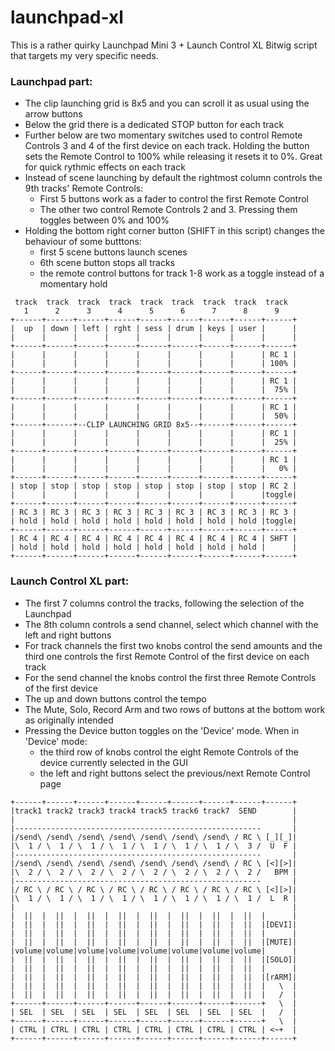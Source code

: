 # launchpad-xl

This is a rather quirky Launchpad Mini 3 + Launch Control XL Bitwig script that targets my very specific needs.

### Launchpad part:
- The clip launching grid is 8x5 and you can scroll it as usual using the arrow buttons
- Below the grid there is a dedicated STOP button for each track
- Further below are two momentary switches used to control Remote Controls 3 and 4 of the first device on each track. Holding the button sets the Remote Control to 100% while releasing it resets it to 0%. Great for quick rythmic effects on each track
- Instead of scene launching by default the rightmost column controls the 9th tracks' Remote Controls:
  + First 5 buttons work as a fader to control the first Remote Control
  + The other two control Remote Controls 2 and 3. Pressing them toggles between 0% and 100%
- Holding the bottom right corner button (SHIFT in this script) changes the behaviour of some butttons:
  + first 5 scene buttons launch scenes
  + 6th scene button stops all tracks
  + the remote control buttons for track 1-8 work as a toggle instead of a momentary hold

```
 track  track  track  track  track  track  track  track  track
   1      2      3      4      5      6      7      8      9
+------+------+------+------+------+------+------+------+------+
|  up  | down | left | rght | sess | drum | keys | user |      |
|      |      |      |      |      |      |      |      |      |
+------+------+------+------+------+------+------+------+------+
|      |      |      |      |      |      |      |      | RC 1 |
|      |      |      |      |      |      |      |      | 100% |
+------+------+------+------+------+------+------+------+------+
|      |      |      |      |      |      |      |      | RC 1 |
|      |      |      |      |      |      |      |      |  75% |
+------+------+------+------+------+------+------+------+------+
|      |      |      |      |      |      |      |      | RC 1 |
|      |      |      |      |      |      |      |      |  50% |
+------+------+--CLIP LAUNCHING GRID 8x5--+------+------+------+
|      |      |      |      |      |      |      |      | RC 1 |
|      |      |      |      |      |      |      |      |  25% |
+------+------+------+------+------+------+------+------+------+
|      |      |      |      |      |      |      |      | RC 1 |
|      |      |      |      |      |      |      |      |   0% |
+------+------+------+------+------+------+------+------+------+
| stop | stop | stop | stop | stop | stop | stop | stop | RC 2 |
|      |      |      |      |      |      |      |      |toggle|
+------+------+------+------+------+------+------+------+------+
| RC 3 | RC 3 | RC 3 | RC 3 | RC 3 | RC 3 | RC 3 | RC 3 | RC 3 |
| hold | hold | hold | hold | hold | hold | hold | hold |toggle|
+------+------+------+------+------+------+------+------+------+
| RC 4 | RC 4 | RC 4 | RC 4 | RC 4 | RC 4 | RC 4 | RC 4 | SHFT |
| hold | hold | hold | hold | hold | hold | hold | hold |      |
+------+------+------+------+------+------+------+------+------+
```

### Launch Control XL part:
- The first 7 columns control the tracks, following the selection of the Launchpad
- The 8th column controls a send channel, select which channel with the left and right buttons
- For track channels the first two knobs control the send amounts and the third one controls the first Remote Control of the first device on each track
- For the send channel the knobs control the first three Remote Controls of the first device
- The up and down buttons control the tempo
- The Mute, Solo, Record Arm and two rows of buttons at the bottom work as originally intended
- Pressing the Device button toggles on the 'Device' mode. When in 'Device' mode:
  + the third row of knobs control the eight Remote Controls of the device currently selected in the GUI
  + the left and right buttons select the previous/next Remote Control page

```
+------+------+------+------+------+------+------+------+------+
|track1 track2 track3 track4 track5 track6 track7  SEND        |
|                                                              |
|-------------------------------------------------------       |
|/send\ /send\ /send\ /send\ /send\ /send\ /send\ / RC \ [_][_]|
|\  1 / \  1 / \  1 / \  1 / \  1 / \  1 / \  1 / \  3 /  U  F |
|-------------------------------------------------------       |
|/send\ /send\ /send\ /send\ /send\ /send\ /send\ / RC \ [<][>]|
|\  2 / \  2 / \  2 / \  2 / \  2 / \  2 / \  2 / \  2 /   BPM |
|-------------------------------------------------------       |
|/ RC \ / RC \ / RC \ / RC \ / RC \ / RC \ / RC \ / RC \ [<][>]|
|\  1 / \  1 / \  1 / \  1 / \  1 / \  1 / \  1 / \  1 /  L  R |
|                                                              |
|  ||  |  ||  |  ||  |  ||  |  ||  |  ||  |  ||  |  ||  |      |
|  ||  |  ||  |  ||  |  ||  |  ||  |  ||  |  ||  |  ||  |[DEVI]|
|  ||  |  ||  |  ||  |  ||  |  ||  |  ||  |  ||  |  ||  |      |
|  ||  |  ||  |  ||  |  ||  |  ||  |  ||  |  ||  |  ||  |[MUTE]|
|volume|volume|volume|volume|volume|volume|volume|volume|      |
|  ||  |  ||  |  ||  |  ||  |  ||  |  ||  |  ||  |  ||  |[SOLO]|
|  ||  |  ||  |  ||  |  ||  |  ||  |  ||  |  ||  |  ||  |      |
|  ||  |  ||  |  ||  |  ||  |  ||  |  ||  |  ||  |  ||  |[rARM]|
|  ||  |  ||  |  ||  |  ||  |  ||  |  ||  |  ||  |  ||  |   \  |
|  ||  |  ||  |  ||  |  ||  |  ||  |  ||  |  ||  |  ||  |   /  |
+------+------+------+------+------+------+------+------+   \  |
| SEL  | SEL  | SEL  | SEL  | SEL  | SEL  | SEL  | SEL  |   /  |
+------+------+------+------+------+------+------+------+   \  |
| CTRL | CTRL | CTRL | CTRL | CTRL | CTRL | CTRL | CTRL | <~+  |
+------+------+------+------+------+------+------+------+------+
```
